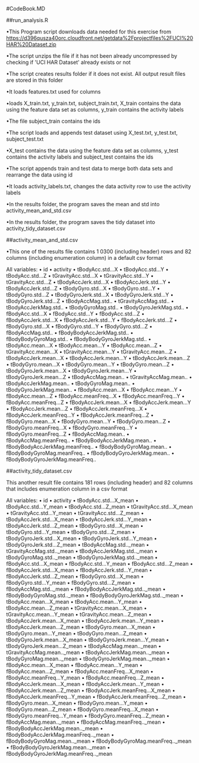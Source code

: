 #CodeBook.MD

##run_analysis.R

•This Program script downloads data needed for this exercise from https://d396qusza40orc.cloudfront.net/getdata%2Fprojectfiles%2FUCI%20HAR%20Dataset.zip

•The script unzips the file if it has not been already uncompressed by checking if 'UCI HAR Dataset' already exists or not

•The script creates results folder if it does not exist. All output result files are stored in this folder

•It loads features.txt used for columns

•loads X_train.txt, y_train.txt, subject_train.txt, X_train contains the data using the feature data set as columns, y_train contains the activity labels

•The file subject_train contains the ids

•The script loads and appends test dataset using X_test.txt, y_test.txt, subject_test.txt

•X_test contains the data using the feature data set as columns, y_test contains the activity labels and subject_test contains the ids

•The script appends train and test data to merge both data sets and rearrange the data using id

•It loads activity_labels.txt, changes the data activity row to use the activity labels

•In the results folder, the program saves the mean and std into activity_mean_and_std.csv

•In the results folder, the program saves the tidy dataset into activity_tidy_dataset.csv


##activity_mean_and_std.csv

•This one of the results file contains 1 0300 (including header) rows and 82 columns (including enumeration column) in a default csv format

All variables:
• id
• activity 
• tBodyAcc.std...X 
• tBodyAcc.std...Y 
• tBodyAcc.std...Z 
• tGravityAcc.std...X
• tGravityAcc.std...Y
• tGravityAcc.std...Z
• tBodyAccJerk.std...X 
• tBodyAccJerk.std...Y 
• tBodyAccJerk.std...Z 
• tBodyGyro.std...X
• tBodyGyro.std...Y
• tBodyGyro.std...Z
• tBodyGyroJerk.std...X
• tBodyGyroJerk.std...Y
• tBodyGyroJerk.std...Z
• tBodyAccMag.std..
• tGravityAccMag.std.. 
• tBodyAccJerkMag.std..
• tBodyGyroMag.std..
• tBodyGyroJerkMag.std..
• fBodyAcc.std...X 
• fBodyAcc.std...Y 
• fBodyAcc.std...Z 
• fBodyAccJerk.std...X 
• fBodyAccJerk.std...Y 
• fBodyAccJerk.std...Z 
• fBodyGyro.std...X
• fBodyGyro.std...Y
• fBodyGyro.std...Z
• fBodyAccMag.std..
• fBodyBodyAccJerkMag.std..
• fBodyBodyGyroMag.std..
• fBodyBodyGyroJerkMag.std..
• tBodyAcc.mean...X
• tBodyAcc.mean...Y
• tBodyAcc.mean...Z
• tGravityAcc.mean...X 
• tGravityAcc.mean...Y 
• tGravityAcc.mean...Z 
• tBodyAccJerk.mean...X
• tBodyAccJerk.mean...Y
• tBodyAccJerk.mean...Z
• tBodyGyro.mean...X
• tBodyGyro.mean...Y
• tBodyGyro.mean...Z
• tBodyGyroJerk.mean...X
• tBodyGyroJerk.mean...Y
• tBodyGyroJerk.mean...Z
• tBodyAccMag.mean..
• tGravityAccMag.mean..
• tBodyAccJerkMag.mean..
• tBodyGyroMag.mean..
• tBodyGyroJerkMag.mean..
• fBodyAcc.mean...X
• fBodyAcc.mean...Y
• fBodyAcc.mean...Z
• fBodyAcc.meanFreq...X
• fBodyAcc.meanFreq...Y
• fBodyAcc.meanFreq...Z
• fBodyAccJerk.mean...X
• fBodyAccJerk.mean...Y
• fBodyAccJerk.mean...Z
• fBodyAccJerk.meanFreq...X
• fBodyAccJerk.meanFreq...Y
• fBodyAccJerk.meanFreq...Z
• fBodyGyro.mean...X
• fBodyGyro.mean...Y
• fBodyGyro.mean...Z
• fBodyGyro.meanFreq...X
• fBodyGyro.meanFreq...Y
• fBodyGyro.meanFreq...Z
• fBodyAccMag.mean..
• fBodyAccMag.meanFreq..
• fBodyBodyAccJerkMag.mean..
• fBodyBodyAccJerkMag.meanFreq..
• fBodyBodyGyroMag.mean..
• fBodyBodyGyroMag.meanFreq..
• fBodyBodyGyroJerkMag.mean..
• fBodyBodyGyroJerkMag.meanFreq..


##activity_tidy_dataset.csv

This another result file contains 181 rows (including header) and 82 columns that includes enumeration column in a csv format

All variables:
• id
• activity 
• tBodyAcc.std...X_mean
• tBodyAcc.std...Y_mean
• tBodyAcc.std...Z_mean
• tGravityAcc.std...X_mean 
• tGravityAcc.std...Y_mean 
• tGravityAcc.std...Z_mean 
• tBodyAccJerk.std...X_mean
• tBodyAccJerk.std...Y_mean
• tBodyAccJerk.std...Z_mean
• tBodyGyro.std...X_mean
• tBodyGyro.std...Y_mean
• tBodyGyro.std...Z_mean
• tBodyGyroJerk.std...X_mean
• tBodyGyroJerk.std...Y_mean
• tBodyGyroJerk.std...Z_mean
• tBodyAccMag.std.._mean
• tGravityAccMag.std.._mean
• tBodyAccJerkMag.std.._mean
• tBodyGyroMag.std.._mean
• tBodyGyroJerkMag.std.._mean
• fBodyAcc.std...X_mean
• fBodyAcc.std...Y_mean
• fBodyAcc.std...Z_mean
• fBodyAccJerk.std...X_mean
• fBodyAccJerk.std...Y_mean
• fBodyAccJerk.std...Z_mean
• fBodyGyro.std...X_mean
• fBodyGyro.std...Y_mean
• fBodyGyro.std...Z_mean
• fBodyAccMag.std.._mean
• fBodyBodyAccJerkMag.std.._mean
• fBodyBodyGyroMag.std.._mean
• fBodyBodyGyroJerkMag.std.._mean
• tBodyAcc.mean...X_mean
• tBodyAcc.mean...Y_mean
• tBodyAcc.mean...Z_mean
• tGravityAcc.mean...X_mean
• tGravityAcc.mean...Y_mean
• tGravityAcc.mean...Z_mean
• tBodyAccJerk.mean...X_mean
• tBodyAccJerk.mean...Y_mean
• tBodyAccJerk.mean...Z_mean
• tBodyGyro.mean...X_mean
• tBodyGyro.mean...Y_mean
• tBodyGyro.mean...Z_mean
• tBodyGyroJerk.mean...X_mean
• tBodyGyroJerk.mean...Y_mean
• tBodyGyroJerk.mean...Z_mean
• tBodyAccMag.mean.._mean
• tGravityAccMag.mean.._mean
• tBodyAccJerkMag.mean.._mean
• tBodyGyroMag.mean.._mean 
• tBodyGyroJerkMag.mean.._mean 
• fBodyAcc.mean...X_mean
• fBodyAcc.mean...Y_mean
• fBodyAcc.mean...Z_mean
• fBodyAcc.meanFreq...X_mean
• fBodyAcc.meanFreq...Y_mean
• fBodyAcc.meanFreq...Z_mean
• fBodyAccJerk.mean...X_mean
• fBodyAccJerk.mean...Y_mean
• fBodyAccJerk.mean...Z_mean
• fBodyAccJerk.meanFreq...X_mean
• fBodyAccJerk.meanFreq...Y_mean
• fBodyAccJerk.meanFreq...Z_mean
• fBodyGyro.mean...X_mean
• fBodyGyro.mean...Y_mean
• fBodyGyro.mean...Z_mean
• fBodyGyro.meanFreq...X_mean
• fBodyGyro.meanFreq...Y_mean
• fBodyGyro.meanFreq...Z_mean
• fBodyAccMag.mean.._mean
• fBodyAccMag.meanFreq.._mean
• fBodyBodyAccJerkMag.mean.._mean
• fBodyBodyAccJerkMag.meanFreq.._mean
• fBodyBodyGyroMag.mean.._mean 
• fBodyBodyGyroMag.meanFreq.._mean 
• fBodyBodyGyroJerkMag.mean.._mean 
• fBodyBodyGyroJerkMag.meanFreq.._mean
